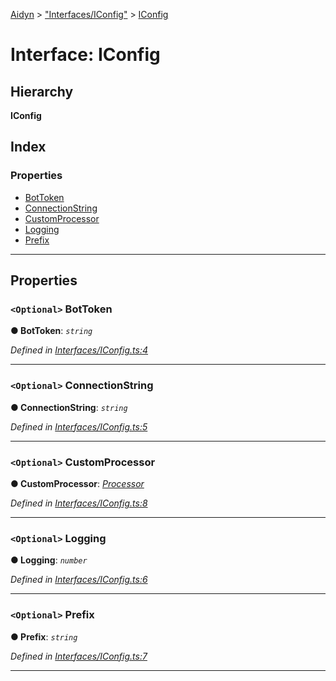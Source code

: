 [Aidyn](../README.md) > ["Interfaces/IConfig"](../modules/_interfaces_iconfig_.md) > [IConfig](../interfaces/_interfaces_iconfig_.iconfig.md)

# Interface: IConfig

## Hierarchy

**IConfig**

## Index

### Properties

* [BotToken](_interfaces_iconfig_.iconfig.md#bottoken)
* [ConnectionString](_interfaces_iconfig_.iconfig.md#connectionstring)
* [CustomProcessor](_interfaces_iconfig_.iconfig.md#customprocessor)
* [Logging](_interfaces_iconfig_.iconfig.md#logging)
* [Prefix](_interfaces_iconfig_.iconfig.md#prefix)

---

## Properties

<a id="bottoken"></a>

### `<Optional>` BotToken

**● BotToken**: *`string`*

*Defined in [Interfaces/IConfig.ts:4](https://github.com/PaulEndri/aidyn/blob/a12a15f/src/Interfaces/IConfig.ts#L4)*

___
<a id="connectionstring"></a>

### `<Optional>` ConnectionString

**● ConnectionString**: *`string`*

*Defined in [Interfaces/IConfig.ts:5](https://github.com/PaulEndri/aidyn/blob/a12a15f/src/Interfaces/IConfig.ts#L5)*

___
<a id="customprocessor"></a>

### `<Optional>` CustomProcessor

**● CustomProcessor**: *[Processor](../classes/_services_processor_.processor.md)*

*Defined in [Interfaces/IConfig.ts:8](https://github.com/PaulEndri/aidyn/blob/a12a15f/src/Interfaces/IConfig.ts#L8)*

___
<a id="logging"></a>

### `<Optional>` Logging

**● Logging**: *`number`*

*Defined in [Interfaces/IConfig.ts:6](https://github.com/PaulEndri/aidyn/blob/a12a15f/src/Interfaces/IConfig.ts#L6)*

___
<a id="prefix"></a>

### `<Optional>` Prefix

**● Prefix**: *`string`*

*Defined in [Interfaces/IConfig.ts:7](https://github.com/PaulEndri/aidyn/blob/a12a15f/src/Interfaces/IConfig.ts#L7)*

___

